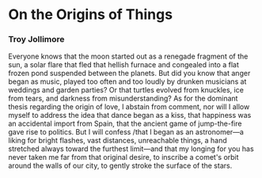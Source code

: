 # On the Origins of Things

### Troy Jollimore

Everyone knows that the moon started out
as a renegade fragment of the sun, a solar
flare that fled that hellish furnace
and congealed into a flat frozen pond suspended
between the planets. But did you know
that anger began as music, played
too often and too loudly by drunken musicians
at weddings and garden parties? Or that turtles
evolved from knuckles, ice from tears, and darkness
from misunderstanding? As for the dominant
thesis regarding the origin of love, I
abstain from comment, nor will I allow
myself to address the idea that dance
began as a kiss, that happiness was
an accidental import from Spain, that the ancient
game of jump-the-fire gave rise
to politics. But I will confess
/that I began as an astronomer—a liking
for bright flashes, vast distances, unreachable
things, a hand stretched always toward
the furthest limit—and that my longing
for you has never taken me far
from that original desire, to inscribe
a comet's orbit around the walls
of our city, to gently stroke the surface of the stars.

